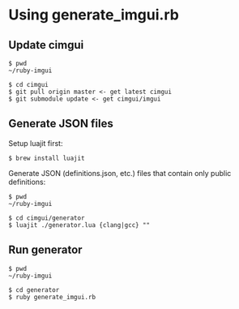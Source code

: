# Using generate_imgui.rb  #

## Update cimgui ##

    $ pwd
    ~/ruby-imgui

    $ cd cimgui
    $ git pull origin master <- get latest cimgui
    $ git submodule update <- get cimgui/imgui

## Generate JSON files ##

Setup luajit first:

    $ brew install luajit

Generate JSON (definitions.json, etc.) files that contain only public definitions:

    $ pwd
    ~/ruby-imgui

    $ cd cimgui/generator
    $ luajit ./generator.lua {clang|gcc} ""

## Run generator ##

    $ pwd
    ~/ruby-imgui

    $ cd generator
    $ ruby generate_imgui.rb
